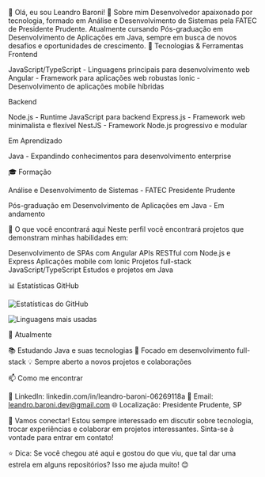 👋 Olá, eu sou Leandro Baroni!
🎯 Sobre mim
Desenvolvedor apaixonado por tecnologia, formado em Análise e Desenvolvimento de Sistemas pela FATEC de Presidente Prudente. Atualmente cursando Pós-graduação em Desenvolvimento de Aplicações em Java, sempre em busca de novos desafios e oportunidades de crescimento.
🚀 Tecnologias & Ferramentas
Frontend

JavaScript/TypeScript - Linguagens principais para desenvolvimento web
Angular - Framework para aplicações web robustas
Ionic - Desenvolvimento de aplicações mobile híbridas

Backend

Node.js - Runtime JavaScript para backend
Express.js - Framework web minimalista e flexível
NestJS - Framework Node.js progressivo e modular

Em Aprendizado

Java - Expandindo conhecimentos para desenvolvimento enterprise

🎓 Formação

Análise e Desenvolvimento de Sistemas - FATEC Presidente Prudente

Pós-graduação em Desenvolvimento de Aplicações em Java - Em andamento

💼 O que você encontrará aqui
Neste perfil você encontrará projetos que demonstram minhas habilidades em:

Desenvolvimento de SPAs com Angular
APIs RESTful com Node.js e Express
Aplicações mobile com Ionic
Projetos full-stack JavaScript/TypeScript
Estudos e projetos em Java

📊 Estatísticas GitHub

![Estatísticas do GitHub](https://github-readme-stats.vercel.app/api?username=leandrobaroni&show_icons=true&theme=radical&locale=pt-br)

![Linguagens mais usadas](https://github-readme-stats.vercel.app/api/top-langs/?username=LeandroBaroni&layout=compact&theme=radical&locale=pt-br)

🌱 Atualmente

📚 Estudando Java e suas tecnologias
🎯 Focado em desenvolvimento full-stack
💡 Sempre aberto a novos projetos e colaborações

📫 Como me encontrar

💼 LinkedIn: linkedin.com/in/leandro-baroni-06269118a
📧 Email: leandro.baroni.dev@gmail.com
🌐 Localização: Presidente Prudente, SP

🤝 Vamos conectar!
Estou sempre interessado em discutir sobre tecnologia, trocar experiências e colaborar em projetos interessantes. Sinta-se à vontade para entrar em contato!

⭐ Dica: Se você chegou até aqui e gostou do que viu, que tal dar uma estrela em alguns repositórios? Isso me ajuda muito! 😊
